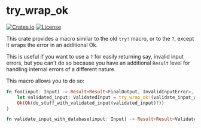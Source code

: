 # try_wrap_ok

[![Crates.io](https://img.shields.io/crates/v/try_wrap_ok.svg)](https://crates.io/crates/try_wrap_ok)
[![License](https://img.shields.io/github/license/Ten0/rust-try_wrap_ok)](LICENSE)

This crate provides a macro similar to the old `try!` macro, or to the `?`, except it wraps
the error in an additional Ok.

This is useful if you want to use a `?` for easily returning say, invalid input errors,
but you can't do so because you have an additional `Result` level for handling internal errors of a different nature.

This macro allows you to do so:

```rust
fn foo(input: Input) -> Result<Result<FinalOutput, InvalidInputError>, DatabaseError> {
    let validated_input: ValidatedInput = try_wrap_ok!(validate_input_with_database(input)?);
    Ok(Ok(do_stuff_with_validated_input(validated_input)?))
}

fn validate_input_with_database(input: Input) -> Result<Result<ValidatedInput, InvalidInputError>, DatabaseError>;
```
